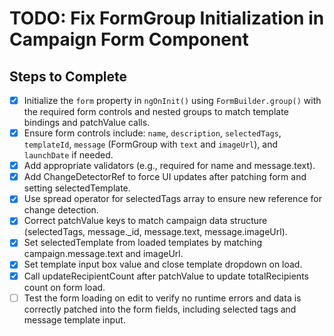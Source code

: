 # TODO: Fix FormGroup Initialization in Campaign Form Component

## Steps to Complete

- [x] Initialize the `form` property in `ngOnInit()` using `FormBuilder.group()` with the required form controls and nested groups to match template bindings and patchValue calls.
- [x] Ensure form controls include: `name`, `description`, `selectedTags`, `templateId`, `message` (FormGroup with `text` and `imageUrl`), and `launchDate` if needed.
- [x] Add appropriate validators (e.g., required for name and message.text).
- [x] Add ChangeDetectorRef to force UI updates after patching form and setting selectedTemplate.
- [x] Use spread operator for selectedTags array to ensure new reference for change detection.
- [x] Correct patchValue keys to match campaign data structure (selectedTags, message._id, message.text, message.imageUrl).
- [x] Set selectedTemplate from loaded templates by matching campaign.message.text and imageUrl.
- [x] Set template input box value and close template dropdown on load.
- [x] Call updateRecipientCount after patchValue to update totalRecipients count on form load.
- [ ] Test the form loading on edit to verify no runtime errors and data is correctly patched into the form fields, including selected tags and message template input.
